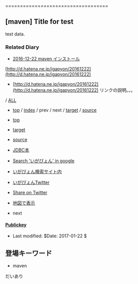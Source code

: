 ===================================


## [maven] Title for test

test data.


### Related Diary


* [2016-12-22 maven インストール](https://igapyon.github.io/diary/2016/ig161222.html)

[http://d.hatena.ne.jp/igapyon/20161222](http://d.hatena.ne.jp/igapyon/20161222)

* [http://d.hatena.ne.jp/igapyon/20161222](http://d.hatena.ne.jp/igapyon/20161222) リンクの説明。。。


/ [ALL](../../../idxall.html)


* [top](../../../index.html) 
 / [index](index.html) 
 / prev 
 / next 
 / [target](https://igapyon.github.io/diary/test/data/hatena/ig161226.html) 
 / [source](https://github.com/igapyon/diary/blob/gh-pages/test/data/hatena/ig161226.html.src.md)
* [top](../../../index.html)
* [target](https://igapyon.github.io/diary/test/data/hatena/ig161226.html)
* [source](https://github.com/igapyon/diary/blob/gh-pages/test/data/hatena/ig161226.html.src.md)
* [JDBC本](https://www.amazon.co.jp/exec/obidos/ASIN/4839913935/igapyondiary-22)
* [Search 'いがぴょん' in google](https://www.google.co.jp/#pws=0&q=%E3%81%84%E3%81%8C%E3%81%B4%E3%82%87%E3%82%93)
* [いがぴょん検索サイト内](https://www.google.co.jp/#pws=0&q=site:https%3A%2F%2Figapyon.github.io%2Fdiary%2F+%E3%81%84%E3%81%8C%E3%81%B4%E3%82%87%E3%82%93)
* [いがぴょんTwitter](https://twitter.com/search?q=%23%E4%BC%8A%E8%B3%80%E6%95%8F%E6%A8%B9)
* [Share on Twitter](https://twitter.com/intent/tweet?hashtags=%E3%81%84%E3%81%8C%E3%81%B4%E3%82%87%E3%82%93&text=%5Bmaven%5D+Title+for+test&url=https%3A%2F%2Figapyon.github.io%2Fdiary%2Ftest%2Fdata%2Fhatena%2Fig161226.html)
* [地図で表示](https://openstreetmap.jp/map#zoom=17&lat=35.6722478&lon=139.7214164&layers=00BFF)

* next

#### [Publickey](http://www.publickey1.jp/)





* Last modified: $Date: 2017-01-22 $

## 登場キーワード

* maven



だいあり

